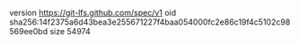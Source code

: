 version https://git-lfs.github.com/spec/v1
oid sha256:14f2375a6d43bea3e255671227f4baa054000fc2e86c19f4c5102c98569ee0bd
size 54974
